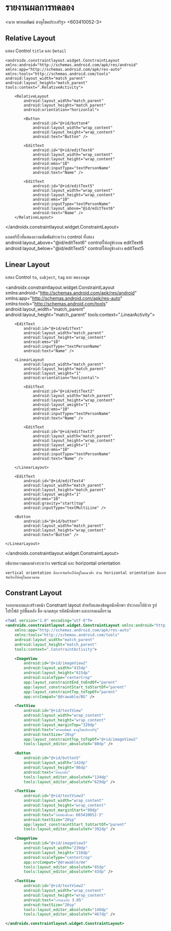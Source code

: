 ﻿# รายงานผลการทดลอง

<นาย พรหมพัฒน์ ชาญโชคประเสริฐ> <603410052-3>

## Relative Layout

แสดง Control `title` และ `Detail`

<?xml version="1.0" encoding="utf-8"?>

    <androidx.constraintlayout.widget.ConstraintLayout xmlns:android="http://schemas.android.com/apk/res/android"
    xmlns:app="http://schemas.android.com/apk/res-auto"
    xmlns:tools="http://schemas.android.com/tools"
    android:layout_width="match_parent"
    android:layout_height="match_parent"
    tools:context=".RelativeActivity">

        <RelativeLayout
            android:layout_width="match_parent"
            android:layout_height="match_parent"
            android:orientation="horizontal">

            <Button
                android:id="@+id/button4"
                android:layout_width="wrap_content"
                android:layout_height="wrap_content"
                android:text="Button" />

            <EditText
                android:id="@+id/editText6"
                android:layout_width="wrap_content"
                android:layout_height="wrap_content"
                android:ems="10"
                android:inputType="textPersonName"
                android:text="Name" />

            <EditText
                android:id="@+id/editText5"
                android:layout_width="wrap_content"
                android:layout_height="wrap_content"
                android:ems="10"
                android:inputType="textPersonName"
                android:layout_above="@id/editText6"
                android:text="Name" />
        </RelativeLayout>

</androidx.constraintlayout.widget.ConstraintLayout>


แอดทริบิ้วที่แสดงความสัมพันธ์ระหว่าง control ทั้งสอง
android:layout_above="@id/editText6" controlให้อยู่ข้างบน editText6
android:layout_below="@id/editText5" controlให้อยู่ข้างล่าง editText5

## Linear Layout

แสดง Control `to`, `subject`, `tag` และ `message`

<?xml version="1.0" encoding="utf-8"?>
<androidx.constraintlayout.widget.ConstraintLayout xmlns:android="http://schemas.android.com/apk/res/android"
    xmlns:app="http://schemas.android.com/apk/res-auto"
    xmlns:tools="http://schemas.android.com/tools"
    android:layout_width="match_parent"
    android:layout_height="match_parent"
    tools:context=".LinearActivity">
    <LinearLayout
        android:id="@+id/linear"
        android:layout_width="411dp"
        android:layout_height="729dp"
        android:orientation="vertical"
        app:layout_constraintBottom_toBottomOf="parent"
        app:layout_constraintTop_toTopOf="parent"
        tools:layout_editor_absoluteX="0dp">


        <EditText
            android:id="@+id/editText"
            android:layout_width="match_parent"
            android:layout_height="wrap_content"
            android:ems="10"
            android:inputType="textPersonName"
            android:text="Name" />

        <LinearLayout
            android:layout_width="match_parent"
            android:layout_height="match_parent"
            android:layout_weight="1"
            android:orientation="horizontal">

            <EditText
                android:id="@+id/editText2"
                android:layout_width="match_parent"
                android:layout_height="wrap_content"
                android:layout_weight="1"
                android:ems="10"
                android:inputType="textPersonName"
                android:text="Name" />

            <EditText
                android:id="@+id/editText3"
                android:layout_width="match_parent"
                android:layout_height="wrap_content"
                android:layout_weight="1"
                android:ems="10"
                android:inputType="textPersonName"
                android:text="Name" />

        </LinearLayout>

        <EditText
            android:id="@+id/editText4"
            android:layout_width="match_parent"
            android:layout_height="match_parent"
            android:layout_weight="1"
            android:ems="10"
            android:gravity="start|top"
            android:inputType="textMultiLine" />

        <Button
            android:id="@+id/button"
            android:layout_width="match_parent"
            android:layout_height="wrap_content"
            android:text="Button" />

    </LinearLayout>
</androidx.constraintlayout.widget.ConstraintLayout>

อธิบายความแตกต่างระหว่าง vertical และ horizontal orientation

```
vertical orientation คือการจัดเรียงให้อยู่ในแนวตั้ง ส่วน horizontal orientation คือการจัดเรียงให้อยู่ในแนวนอน
```

## Constrant Layout

จงออกแบบและสร้างหน้า Constrant layout สำหรับแสดงข้อมูลนักศึกษา ประกอบไปด้วย รูปโปรไฟล์ รูปพื้นหลัง ชื่อ-นามสกุล รหัสนักศึกษา และเกรดเฉลี่ยรวม

```xml
<?xml version="1.0" encoding="utf-8"?>
<androidx.constraintlayout.widget.ConstraintLayout xmlns:android="http://schemas.android.com/apk/res/android"
    xmlns:app="http://schemas.android.com/apk/res-auto"
    xmlns:tools="http://schemas.android.com/tools"
    android:layout_width="match_parent"
    android:layout_height="match_parent"
    tools:context=".ConstraintActivity">

    <ImageView
        android:id="@+id/imageView2"
        android:layout_width="415dp"
        android:layout_height="615dp"
        android:scaleType="centerCrop"
        app:layout_constraintEnd_toEndOf="parent"
        app:layout_constraintStart_toStartOf="parent"
        app:layout_constraintTop_toTopOf="parent"
        app:srcCompat="@drawable/BG" />

    <TextView
        android:id="@+id/textView"
        android:layout_width="wrap_content"
        android:layout_height="wrap_content"
        android:layout_marginTop="320dp"
        android:text="พรหมพัฒน์ ชาญโชคประเสริฐ"
        android:textSize="20sp"
        app:layout_constraintTop_toTopOf="@+id/imageView2"
        tools:layout_editor_absoluteX="80dp" />

    <Button
        android:id="@+id/button5"
        android:layout_width="142dp"
        android:layout_height="86dp"
        android:text="ย้อนกลับ"
        tools:layout_editor_absoluteX="134dp"
        tools:layout_editor_absoluteY="629dp" />

    <TextView
        android:id="@+id/textView3"
        android:layout_width="wrap_content"
        android:layout_height="wrap_content"
        android:layout_marginStart="80dp"
        android:text="รหัสนักศึกษา 603410052-3"
        android:textSize="20sp"
        app:layout_constraintStart_toStartOf="parent"
        tools:layout_editor_absoluteY="392dp" />

    <ImageView
        android:id="@+id/imageView3"
        android:layout_width="239dp"
        android:layout_height="210dp"
        android:scaleType="centerCrop"
        app:srcCompat="@drawable/me"
        tools:layout_editor_absoluteX="85dp"
        tools:layout_editor_absoluteY="43dp" />

    <TextView
        android:id="@+id/textView2"
        android:layout_width="wrap_content"
        android:layout_height="wrap_content"
        android:text="เกรดเฉลี่ย 3.05"
        android:textSize="20sp"
        tools:layout_editor_absoluteX="140dp"
        tools:layout_editor_absoluteY="467dp" />

</androidx.constraintlayout.widget.ConstraintLayout>
```
